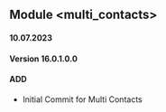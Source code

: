 ## Module <multi_contacts>

#### 10.07.2023
#### Version 16.0.1.0.0
#### ADD
- Initial Commit for Multi Contacts
